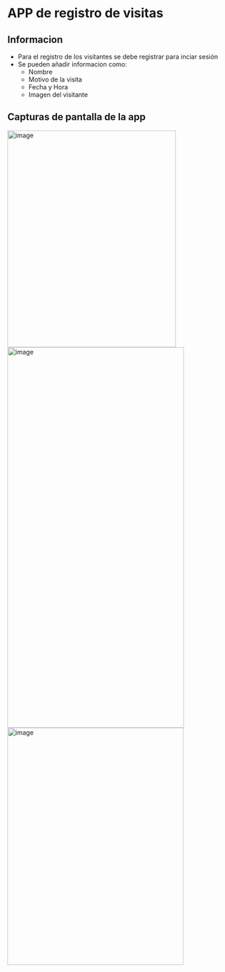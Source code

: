 # APP de registro de visitas

## Informacion 
- Para el registro de los visitantes se debe registrar para inciar sesión
- Se pueden añadir informacion como:
  * Nombre
  * Motivo de la visita
  * Fecha y Hora
  * Imagen del visitante


## Capturas de pantalla de la app

<img width="377" height="485" alt="image" src="https://github.com/user-attachments/assets/a40f2aca-2559-42d0-bbc6-376275e9705c" />

<img width="395" height="852" alt="image" src="https://github.com/user-attachments/assets/167fe993-ab2d-49ca-a5e8-2df250c01863" />


<img width="394" height="531" alt="image" src="https://github.com/user-attachments/assets/5833b42b-f209-446b-8525-69087cc041e1" />
